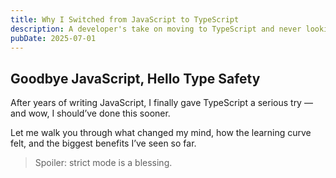 ```yaml
---
title: Why I Switched from JavaScript to TypeScript
description: A developer's take on moving to TypeScript and never looking back.
pubDate: 2025-07-01
---
```


## Goodbye JavaScript, Hello Type Safety

After years of writing JavaScript, I finally gave TypeScript a serious try — and wow, I should’ve done this sooner.

Let me walk you through what changed my mind, how the learning curve felt, and the biggest benefits I’ve seen so far.

> Spoiler: strict mode is a blessing.

